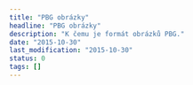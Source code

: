 ```yaml
---
title: "PBG obrázky"
headline: "PBG obrázky"
description: "K čemu je formát obrázků PBG."
date: "2015-10-30"
last_modification: "2015-10-30"
status: 0
tags: []
---
```



